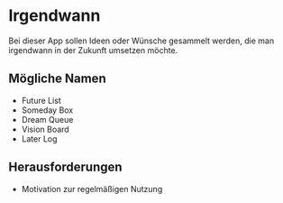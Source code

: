 # Irgendwann

Bei dieser App sollen Ideen oder Wünsche gesammelt werden, die man irgendwann in der Zukunft umsetzen möchte.

## Mögliche Namen

- Future List
- Someday Box
- Dream Queue
- Vision Board
- Later Log

## Herausforderungen

- Motivation zur regelmäßigen Nutzung
